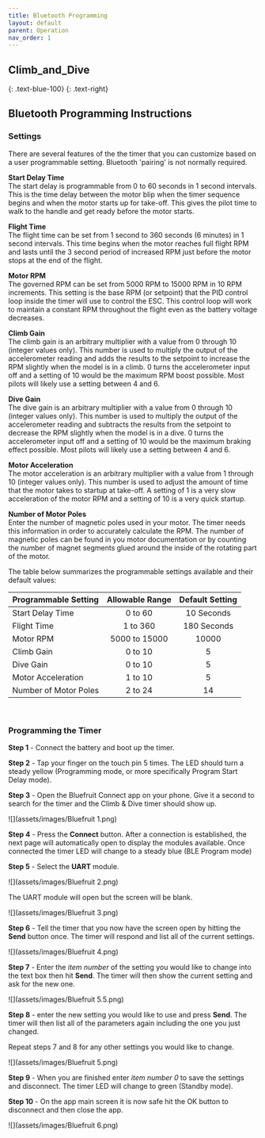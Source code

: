 ```yaml
---
title: Bluetooth Programming
layout: default
parent: Operation
nav_order: 1
---
```


## **Climb_and_Dive** ##
{: .text-blue-100}
{: .text-right}

## Bluetooth Programming Instructions ##

### Settings ###

There are several features of the the timer that you can customize based on a user programmable setting.  Bluetooth 'pairing' is not normally required.

**Start Delay Time**<br>
The start delay is programmable from 0 to 60 seconds in 1 second intervals.  This is the time delay between the motor blip when the timer sequence begins and when the motor starts up for take-off.  This gives the pilot time to walk to the handle and get ready before the motor starts.

**Flight Time**<br>
The flight time can be set from 1 second to 360 seconds (6 minutes) in 1 second intervals.  This time begins when the motor reaches full flight RPM and lasts until the 3 second period of increased RPM just before the motor stops at the end of the flight.

**Motor RPM**<br>
The governed RPM can be set from 5000 RPM to 15000 RPM in 10 RPM increments.  This setting is the base RPM (or setpoint) that the PID control loop inside the timer will use to control the ESC. This control loop will work to maintain a constant RPM throughout the flight even as the battery voltage decreases.

**Climb Gain**<br>
The climb gain is an arbitrary multiplier with a value from 0 through 10 (integer values only).  This number is used to multiply the output of the accelerometer reading and adds the results to the setpoint to increase the RPM slightly when the model is in a climb.  0 turns the accelerometer input off and a setting of 10 would be the maximum RPM boost possible.  Most pilots will likely use a setting between 4 and 6.

**Dive Gain**<br>
The dive gain is an arbitrary multiplier with a value from 0 through 10 (integer values only).  This number is used to multiply the output of the accelerometer reading and subtracts the results from the setpoint to decrease the RPM slightly when the model is in a dive.  0 turns the accelerometer input off and a setting of 10 would be the maximum braking effect possible.  Most pilots will likely use a setting between 4 and 6.

**Motor Acceleration**<br>
The motor acceleration is an arbitrary multiplier with a value from 1 through 10 (integer values only).  This number is used to adjust the amount of time that the motor takes to startup at take-off.   A setting of 1 is a very slow acceleration of the motor RPM and a setting of 10 is a very quick startup.

**Number of Motor Poles**<br>
Enter the number of magnetic poles used in your motor.  The timer needs this information in order to accurately calculate the RPM.  The number of magnetic poles  can be found in you motor documentation or by counting the number of magnet segments glued around the inside of the rotating part of the motor.

The table below summarizes the programmable settings available and their default values:

| Programmable Setting | Allowable Range | Default Setting |
| --- | :---: | :---: |
| Start Delay Time | 0 to 60 | 10 Seconds |
| Flight Time | 1 to 360 | 180 Seconds |
| Motor RPM | 5000 to 15000 | 10000 |
| Climb Gain | 0 to 10 | 5 |
| Dive Gain | 0 to 10 | 5 |
| Motor Acceleration | 1 to 10 | 5 |
| Number of Motor Poles | 2 to 24 | 14 |

<br>

### Programming the Timer ###

**Step 1** - Connect the battery and boot up the timer.

**Step 2** - Tap your finger on the touch pin 5 times. The LED should turn a steady yellow (Programming mode, or more specifically Program Start Delay mode).

**Step 3** - Open the Bluefruit Connect app on your phone. Give it a second to search for the timer and the Climb & Dive timer should show up.

![](assets/images/Bluefruit 1.png)

**Step 4** - Press the **Connect** button.  After a connection is established, the next page will automatically open to display the modules available.  Once connected the timer LED will change to a steady blue (BLE Program mode)

**Step 5** - Select the **UART** module.

![](assets/images/Bluefruit 2.png)

The UART module will open but the screen will be blank.

![](assets/images/Bluefruit 3.png)

**Step 6** - Tell the timer that you now have the screen open by hitting the **Send** button once.  The timer will respond and list all of the current settings.

![](assets/images/Bluefruit 4.png)

**Step 7** - Enter the *item number* of the setting you would like to change into the text box then hit **Send**.  The timer will then show the current setting and ask for the new one.

![](assets/images/Bluefruit 5.5.png)

**Step 8** - enter the new setting you would like to use and press **Send**.  The timer will then list all of the parameters again including the one you just changed.

Repeat steps 7 and 8 for any other settings you would like to change.  

![](assets/images/Bluefruit 5.png)

**Step 9** - When you are finished enter *item number 0* to save the settings and disconnect.  The timer LED will change to green (Standby mode).

**Step 10** - On the app main screen it is now safe hit the OK button to disconnect and then close the app.

![](assets/images/Bluefruit 6.png)
